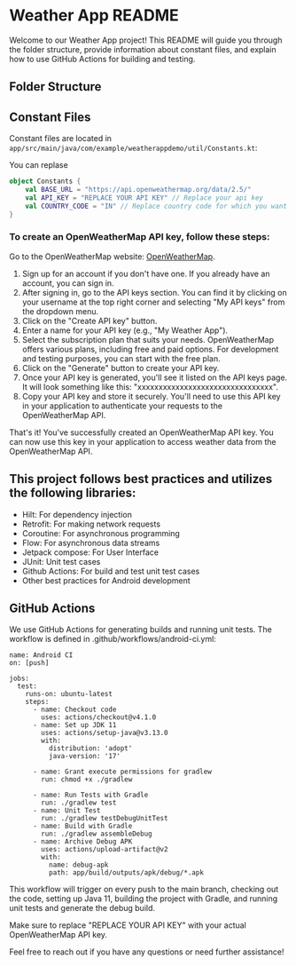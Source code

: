 # Weather App README

Welcome to our Weather App project! This README will guide you through the folder structure, provide information about constant files, and explain how to use GitHub Actions for building and testing.

## Folder Structure

## Constant Files

Constant files are located in `app/src/main/java/com/example/weatherappdemo/util/Constants.kt`:

You can replase

```kotlin
object Constants {
    val BASE_URL = "https://api.openweathermap.org/data/2.5/"
    val API_KEY = "REPLACE YOUR API KEY" // Replace your api key
    val COUNTRY_CODE = "IN" // Replace country code for which you want to get data
}
```

### To create an OpenWeatherMap API key, follow these steps:

Go to the OpenWeatherMap website: [OpenWeatherMap](https://openweathermap.org/).
1. Sign up for an account if you don't have one. If you already have an account, you can sign in.
2. After signing in, go to the API keys section. You can find it by clicking on your username at the top right corner and selecting "My API keys" from the dropdown menu.
3. Click on the "Create API key" button.
4. Enter a name for your API key (e.g., "My Weather App").
4. Select the subscription plan that suits your needs. OpenWeatherMap offers various plans, including free and paid options. For development and testing purposes, you can start with the free plan.
5. Click on the "Generate" button to create your API key.
6. Once your API key is generated, you'll see it listed on the API keys page. It will look something like this: "xxxxxxxxxxxxxxxxxxxxxxxxxxxxxxxx".
7. Copy your API key and store it securely. You'll need to use this API key in your application to authenticate your requests to the OpenWeatherMap API.

That's it! You've successfully created an OpenWeatherMap API key. You can now use this key in your application to access weather data from the OpenWeatherMap API.

## This project follows best practices and utilizes the following libraries:

- Hilt: For dependency injection
- Retrofit: For making network requests
- Coroutine: For asynchronous programming
- Flow: For asynchronous data streams
- Jetpack compose: For User Interface
- JUnit: Unit test cases
- Github Actions: For build and test unit test cases
- Other best practices for Android development


## GitHub Actions

We use GitHub Actions for generating builds and running unit tests. The workflow is defined in .github/workflows/android-ci.yml:

```
name: Android CI
on: [push]

jobs:
  test:
    runs-on: ubuntu-latest
    steps:
      - name: Checkout code
        uses: actions/checkout@v4.1.0
      - name: Set up JDK 11
        uses: actions/setup-java@v3.13.0
        with:
          distribution: 'adopt'
          java-version: '17'

      - name: Grant execute permissions for gradlew
        run: chmod +x ./gradlew

      - name: Run Tests with Gradle
        run: ./gradlew test
      - name: Unit Test
        run: ./gradlew testDebugUnitTest
      - name: Build with Gradle
        run: ./gradlew assembleDebug
      - name: Archive Debug APK
        uses: actions/upload-artifact@v2
        with:
          name: debug-apk
          path: app/build/outputs/apk/debug/*.apk
```

This workflow will trigger on every push to the main branch, checking out the code, setting up Java 11, building the project with Gradle, and running unit tests and generate the debug build.

Make sure to replace "REPLACE YOUR API KEY" with your actual OpenWeatherMap API key.

Feel free to reach out if you have any questions or need further assistance!
